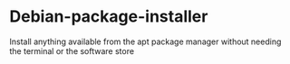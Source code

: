 # Debian-package-installer

Install anything available from the apt package manager without needing the terminal or the software store
